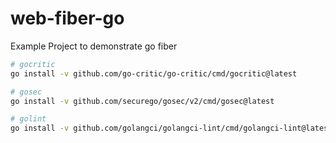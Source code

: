 # web-fiber-go
Example Project to demonstrate go fiber


```sh
# gocritic
go install -v github.com/go-critic/go-critic/cmd/gocritic@latest

# gosec
go install -v github.com/securego/gosec/v2/cmd/gosec@latest

# golint
go install -v github.com/golangci/golangci-lint/cmd/golangci-lint@latest
```